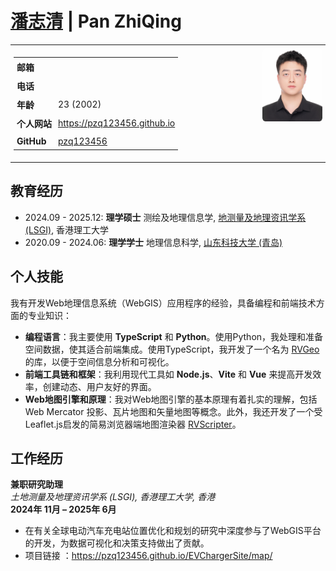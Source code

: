 # [潘志清](https://pzq123456.github.io) | Pan ZhiQing

<table style="width: 100%; border-collapse: collapse; font-size: 14px;">
  <tr>
    <td style="vertical-align: top; width: 60%; padding: 5px;">
      <table style="width: 100%; border-collapse: collapse;">
        <tr>
          <td style="padding: 5px;"><strong>邮箱</strong></td>
          <!-- <td style="padding: 5px;">panzhiqing15@gmail.com</td> -->
        </tr>
        <tr>
          <td style="padding: 5px;"><strong>电话</strong></td>
          <!-- <td style="padding: 5px;">+86 18352874270</td> -->
        </tr>
        <tr>
          <td style="padding: 5px;"><strong>年龄</strong></td>
          <td style="padding: 5px;">23 (2002)</td>
        </tr>
        <tr>
          <td style="padding: 5px;"><strong>个人网站</strong></td>
          <td style="padding: 5px;"><a href="https://pzq123456.github.io">https://pzq123456.github.io</a></td>
        </tr>
        <tr>
          <td style="padding: 5px;"><strong>GitHub</strong></td>
          <td style="padding: 5px;"><a href="https://github.com/pzq123456">pzq123456</a></td>
        </tr>
      </table>
    </td>
    <td style="vertical-align: top; text-align: right; padding: 5px;">
      <img src="../imgs/pzq.JPG" width="50%" height="50%" alt="avatar" style="border-radius: 5%;">
    </td>
  </tr>
</table>


## 教育经历

- 2024.09 - 2025.12: **理学硕士** 测绘及地理信息学, [地测量及地理资讯学系 (LSGI)](https://www.polyu.edu.hk/lsgi/), 香港理工大学
- 2020.09 - 2024.06: **理学学士** 地理信息科学, [山东科技大学 (青岛)](https://www.sdust.edu.cn)

## 个人技能

我有开发Web地理信息系统（WebGIS）应用程序的经验，具备编程和前端技术方面的专业知识：

- **编程语言**：我主要使用 **TypeScript** 和 **Python**。使用Python，我处理和准备空间数据，使其适合前端集成。使用TypeScript，我开发了一个名为 [RVGeo](https://pzq123456.github.io/RVGeo/) 的库，以便于空间信息分析和可视化。
- **前端工具链和框架**：我利用现代工具如 **Node.js**、**Vite** 和 **Vue** 来提高开发效率，创建动态、用户友好的界面。
- **Web地图引擎和原理**：我对Web地图引擎的基本原理有着扎实的理解，包括 Web Mercator 投影、瓦片地图和矢量地图等概念。此外，我还开发了一个受Leaflet.js启发的简易浏览器端地图渲染器 [RVScripter](https://pzq123456.github.io/RVScripter/)。

## 工作经历

**兼职研究助理**  
*土地测量及地理资讯学系 (LSGI), 香港理工大学, 香港*  
**2024年 11月 – 2025年 6月**  

- 在有关全球电动汽车充电站位置优化和规划的研究中深度参与了WebGIS平台的开发，为数据可视化和决策支持做出了贡献。
- 项目链接 ：https://pzq123456.github.io/EVChargerSite/map/
